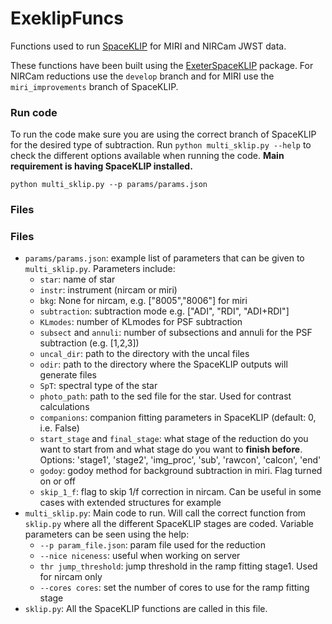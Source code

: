 # ExeklipFuncs

Functions used to run [SpaceKLIP](https://github.com/kammerje/spaceKLIP) for MIRI and NIRCam JWST data.

These functions have been built using the [ExeterSpaceKLIP](https://github.com/raphhbw/ExeterSpaceKLIP) package. For NIRCam reductions use the `develop` branch and for MIRI use the `miri_improvements` branch of SpaceKLIP.

### Run code
To run the code make sure you are using the correct branch of SpaceKLIP for the desired type of subtraction. Run `python multi_sklip.py --help` to check the different options available when running the code. **Main requirement is having SpaceKLIP installed.**
```
python multi_sklip.py --p params/params.json
```

### Files

### Files

- `params/params.json`: example list of parameters that can be given to `multi_sklip.py`. Parameters include:
  - `star`: name of star
  - `instr`: instrument (nircam or miri)
  - `bkg`: None for nircam, e.g. ["8005","8006"] for miri
  - `subtraction`: subtraction mode e.g. ["ADI", "RDI", "ADI+RDI"]
  - `KLmodes`: number of KLmodes for PSF subtraction
  - `subsect` and `annuli`: number of subsections and annuli for the PSF subtraction (e.g. [1,2,3])
  - `uncal_dir`: path to the directory with the uncal files
  - `odir`: path to the directory where the SpaceKLIP outputs will generate files
  - `SpT`: spectral type of the star
  - `photo_path`: path to the sed file for the star. Used for contrast calculations
  - `companions`: companion fitting parameters in SpaceKLIP (default: 0, i.e. False)
  - `start_stage` and `final_stage`: what stage of the reduction do you want to start from and what stage do you want to **finish before**. Options: 'stage1', 'stage2', 'img_proc', 'sub', 'rawcon', 'calcon', 'end'
  - `godoy`: godoy method for background subtraction in miri. Flag turned on or off
  - `skip_1_f`: flag to skip 1/f correction in nircam. Can be useful in some cases with extended structures for example
- `multi_sklip.py`: Main code to run. Will call the correct function from `sklip.py` where all the different SpaceKLIP stages are coded. Variable parameters can be seen using the help:
  - `--p param_file.json`: param file used for the reduction
  - `--nice niceness`: useful when working on server
  - `thr jump_threshold`: jump threshold in the ramp fitting stage1. Used for nircam only
  - `--cores cores`: set the number of cores to use for the ramp fitting stage
- `sklip.py`: All the SpaceKLIP functions are called in this file.
